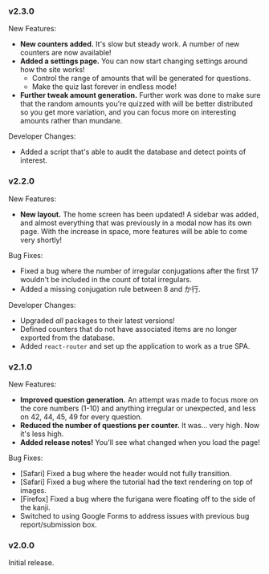 ### v2.3.0

New Features:

- **New counters added.** It's slow but steady work. A number of new counters are now available!
- **Added a settings page.** You can now start changing settings around how the site works!
  - Control the range of amounts that will be generated for questions.
  - Make the quiz last forever in endless mode!
- **Further tweak amount generation.** Further work was done to make sure that the random amounts you're quizzed with will be better distributed so you get more variation, and you can focus more on interesting amounts rather than mundane.

Developer Changes:

- Added a script that's able to audit the database and detect points of interest.

### v2.2.0

New Features:

- **New layout.** The home screen has been updated! A sidebar was added, and almost everything that was previously in a modal now has its own page. With the increase in space, more features will be able to come very shortly!

Bug Fixes:

- Fixed a bug where the number of irregular conjugations after the first 17 wouldn't be included in the count of total irregulars.
- Added a missing conjugation rule between 8 and か行.

Developer Changes:

- Upgraded _all_ packages to their latest versions!
- Defined counters that do not have associated items are no longer exported from the database.
- Added `react-router` and set up the application to work as a true SPA.

### v2.1.0

New Features:

- **Improved question generation.** An attempt was made to focus more on the core numbers (1-10) and anything irregular or unexpected, and less on 42, 44, 45, 49 for every question.
- **Reduced the number of questions per counter.** It was... very high. Now it's less high.
- **Added release notes!** You'll see what changed when you load the page!

Bug Fixes:

- [Safari] Fixed a bug where the header would not fully transition.
- [Safari] Fixed a bug where the tutorial had the text rendering on top of images.
- [Firefox] Fixed a bug where the furigana were floating off to the side of the kanji.
- Switched to using Google Forms to address issues with previous bug report/submission box.

### v2.0.0

Initial release.
